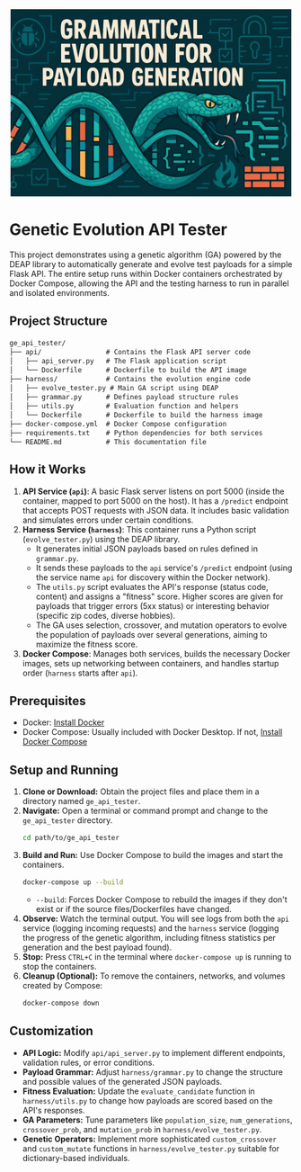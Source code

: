 <div align="center">
  <img src="assets/ge_logo.png" alt="Genetic Evolution API Tester Logo" width="500">
</div>

# Genetic Evolution API Tester

This project demonstrates using a genetic algorithm (GA) powered by the DEAP library to automatically generate and evolve test payloads for a simple Flask API. The entire setup runs within Docker containers orchestrated by Docker Compose, allowing the API and the testing harness to run in parallel and isolated environments.

## Project Structure

```plaintext
ge_api_tester/
├── api/                # Contains the Flask API server code
│   ├── api_server.py   # The Flask application script
│   └── Dockerfile      # Dockerfile to build the API image
├── harness/            # Contains the evolution engine code
│   ├── evolve_tester.py # Main GA script using DEAP
│   ├── grammar.py      # Defines payload structure rules
│   ├── utils.py        # Evaluation function and helpers
│   └── Dockerfile      # Dockerfile to build the harness image
├── docker-compose.yml  # Docker Compose configuration
├── requirements.txt    # Python dependencies for both services
└── README.md           # This documentation file
```

## How it Works

1.  **API Service (`api`)**: A basic Flask server listens on port 5000 (inside the container, mapped to port 5000 on the host). It has a `/predict` endpoint that accepts POST requests with JSON data. It includes basic validation and simulates errors under certain conditions.
2.  **Harness Service (`harness`)**: This container runs a Python script (`evolve_tester.py`) using the DEAP library.
    * It generates initial JSON payloads based on rules defined in `grammar.py`.
    * It sends these payloads to the `api` service's `/predict` endpoint (using the service name `api` for discovery within the Docker network).
    * The `utils.py` script evaluates the API's response (status code, content) and assigns a "fitness" score. Higher scores are given for payloads that trigger errors (5xx status) or interesting behavior (specific zip codes, diverse hobbies).
    * The GA uses selection, crossover, and mutation operators to evolve the population of payloads over several generations, aiming to maximize the fitness score.
3.  **Docker Compose**: Manages both services, builds the necessary Docker images, sets up networking between containers, and handles startup order (`harness` starts after `api`).

## Prerequisites

* Docker: [Install Docker](https://docs.docker.com/engine/install/)
* Docker Compose: Usually included with Docker Desktop. If not, [Install Docker Compose](https://docs.docker.com/compose/install/)

## Setup and Running

1.  **Clone or Download:** Obtain the project files and place them in a directory named `ge_api_tester`.
2.  **Navigate:** Open a terminal or command prompt and change to the `ge_api_tester` directory.
    ```bash
    cd path/to/ge_api_tester
    ```
3.  **Build and Run:** Use Docker Compose to build the images and start the containers.
    ```bash
    docker-compose up --build
    ```
    * `--build`: Forces Docker Compose to rebuild the images if they don't exist or if the source files/Dockerfiles have changed.
4.  **Observe:** Watch the terminal output. You will see logs from both the `api` service (logging incoming requests) and the `harness` service (logging the progress of the genetic algorithm, including fitness statistics per generation and the best payload found).
5.  **Stop:** Press `CTRL+C` in the terminal where `docker-compose up` is running to stop the containers.
6.  **Cleanup (Optional):** To remove the containers, networks, and volumes created by Compose:
    ```bash
    docker-compose down
    ```

## Customization

* **API Logic:** Modify `api/api_server.py` to implement different endpoints, validation rules, or error conditions.
* **Payload Grammar:** Adjust `harness/grammar.py` to change the structure and possible values of the generated JSON payloads.
* **Fitness Evaluation:** Update the `evaluate_candidate` function in `harness/utils.py` to change how payloads are scored based on the API's responses.
* **GA Parameters:** Tune parameters like `population_size`, `num_generations`, `crossover_prob`, and `mutation_prob` in `harness/evolve_tester.py`.
* **Genetic Operators:** Implement more sophisticated `custom_crossover` and `custom_mutate` functions in `harness/evolve_tester.py` suitable for dictionary-based individuals.
